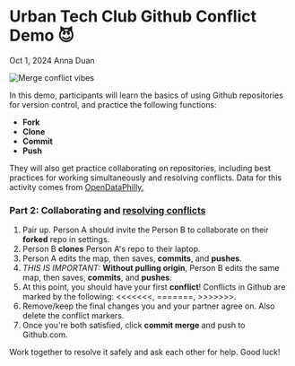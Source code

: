 # Urban Tech Club Github Conflict Demo 😈
Oct 1, 2024
Anna Duan


![Merge conflict vibes](https://github.com/annaduan09/Github-conflict-demo/blob/30794f50c655c91d7c05b2bed9a6432eb5646ee5/merge%20conflict.png)

In this demo, participants will learn the basics of using Github repositories for version control, and practice the following functions:  
- **Fork**  
- **Clone**  
- **Commit**  
- **Push**  

They will also get practice collaborating on repositories, including best practices for working simultaneously and resolving conflicts. Data for this activity comes from [OpenDataPhilly.](https://metadata.phila.gov/#home/datasetdetails/5dc1aeb93741fa001504b10b/representationdetails/5dc1aeb93741fa001504b10f/)


### Part 2: Collaborating and [resolving conflicts](https://docs.github.com/en/pull-requests/collaborating-with-pull-requests/addressing-merge-conflicts/resolving-a-merge-conflict-on-github)
1. Pair up. Person A should invite the Person B to collaborate on their **forked** repo in settings.
2. Person B **clones** Person A's repo to their laptop.
3. Person A edits the map, then saves, **commits**, and **pushes**.
4.  *THIS IS IMPORTANT:* **Without pulling origin**, Person B edits the same map, then saves, **commits**, and **pushes**.
5.  At this point, you should have your first **conflict**! Conflicts in Github are marked by the following: <<<<<<<, =======, >>>>>>>.
6.  Remove/keep the final changes you and your partner agree on. Also delete the conflict markers.
7.  Once you're both satisfied, click **commit merge** and push to Github.com.

Work together to resolve it safely and ask each other for help. Good luck! 

